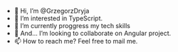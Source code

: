 - 👋 Hi, I’m @GrzegorzDryja
- 👀 I’m interested in TypeScript.
- 🌱 I’m currently proggress my tech skills
- 💞️ And... I’m looking to collaborate on Angular project.
- 📫 How to reach me? Feel free to mail me.

<!---
GrzegorzDryja/GrzegorzDryja is a ✨ special ✨ repository because its `README.md` (this file) appears on your GitHub profile.
You can click the Preview link to take a look at your changes.
--->
